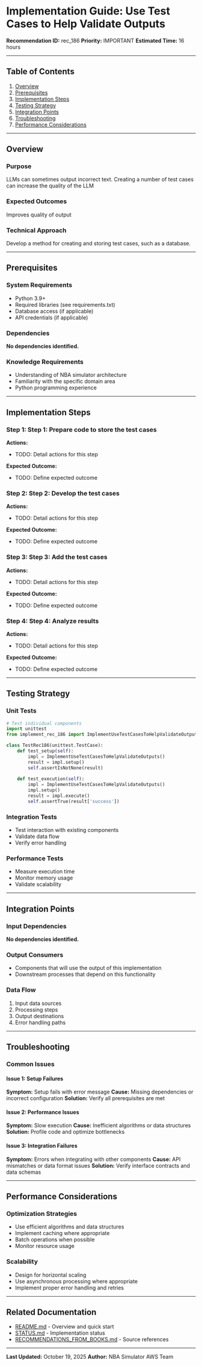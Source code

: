 # Implementation Guide: Use Test Cases to Help Validate Outputs

**Recommendation ID:** rec_186
**Priority:** IMPORTANT
**Estimated Time:** 16 hours

---

## Table of Contents

1. [Overview](#overview)
2. [Prerequisites](#prerequisites)
3. [Implementation Steps](#implementation-steps)
4. [Testing Strategy](#testing-strategy)
5. [Integration Points](#integration-points)
6. [Troubleshooting](#troubleshooting)
7. [Performance Considerations](#performance-considerations)

---

## Overview

### Purpose

LLMs can sometimes output incorrect text. Creating a number of test cases can increase the quality of the LLM

### Expected Outcomes

Improves quality of output

### Technical Approach

Develop a method for creating and storing test cases, such as a database.

---

## Prerequisites

### System Requirements

- Python 3.9+
- Required libraries (see requirements.txt)
- Database access (if applicable)
- API credentials (if applicable)

### Dependencies

**No dependencies identified.**

### Knowledge Requirements

- Understanding of NBA simulator architecture
- Familiarity with the specific domain area
- Python programming experience

---

## Implementation Steps

### Step 1: Step 1: Prepare code to store the test cases

**Actions:**
- TODO: Detail actions for this step

**Expected Outcome:**
- TODO: Define expected outcome

### Step 2: Step 2: Develop the test cases

**Actions:**
- TODO: Detail actions for this step

**Expected Outcome:**
- TODO: Define expected outcome

### Step 3: Step 3: Add the test cases

**Actions:**
- TODO: Detail actions for this step

**Expected Outcome:**
- TODO: Define expected outcome

### Step 4: Step 4: Analyze results

**Actions:**
- TODO: Detail actions for this step

**Expected Outcome:**
- TODO: Define expected outcome



---

## Testing Strategy

### Unit Tests

```python
# Test individual components
import unittest
from implement_rec_186 import ImplementUseTestCasesToHelpValidateOutputs

class TestRec186(unittest.TestCase):
    def test_setup(self):
        impl = ImplementUseTestCasesToHelpValidateOutputs()
        result = impl.setup()
        self.assertIsNotNone(result)
    
    def test_execution(self):
        impl = ImplementUseTestCasesToHelpValidateOutputs()
        impl.setup()
        result = impl.execute()
        self.assertTrue(result['success'])
```

### Integration Tests

- Test interaction with existing components
- Validate data flow
- Verify error handling

### Performance Tests

- Measure execution time
- Monitor memory usage
- Validate scalability

---

## Integration Points

### Input Dependencies

**No dependencies identified.**

### Output Consumers

- Components that will use the output of this implementation
- Downstream processes that depend on this functionality

### Data Flow

1. Input data sources
2. Processing steps
3. Output destinations
4. Error handling paths

---

## Troubleshooting

### Common Issues

#### Issue 1: Setup Failures

**Symptom:** Setup fails with error message
**Cause:** Missing dependencies or incorrect configuration
**Solution:** Verify all prerequisites are met

#### Issue 2: Performance Issues

**Symptom:** Slow execution
**Cause:** Inefficient algorithms or data structures
**Solution:** Profile code and optimize bottlenecks

#### Issue 3: Integration Failures

**Symptom:** Errors when integrating with other components
**Cause:** API mismatches or data format issues
**Solution:** Verify interface contracts and data schemas

---

## Performance Considerations

### Optimization Strategies

- Use efficient algorithms and data structures
- Implement caching where appropriate
- Batch operations when possible
- Monitor resource usage

### Scalability

- Design for horizontal scaling
- Use asynchronous processing where appropriate
- Implement proper error handling and retries

---

## Related Documentation

- [README.md](README.md) - Overview and quick start
- [STATUS.md](STATUS.md) - Implementation status
- [RECOMMENDATIONS_FROM_BOOKS.md](RECOMMENDATIONS_FROM_BOOKS.md) - Source references

---

**Last Updated:** October 19, 2025
**Author:** NBA Simulator AWS Team
